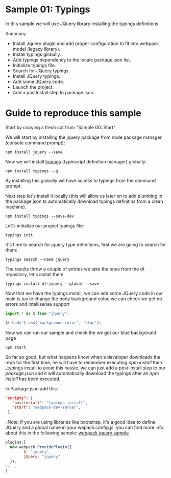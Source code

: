 # Sample 01: Typings

In this sample we will use JQuery library installing the typings definitions

Summary:

- Install Jquery plugin and add proper configuration to fit into webpack model (legacy library).
- Install typings globally.
- Add typings dependency to the locale package.json list.
- Initialize typings file.
- Search for JQuery typings.
- Install JQuery typings.
- Add some JQuery code.
- Launch the project.
- Add a postInstall step to package json.


# Guide to reproduce this sample

Start by copying a fresh cut from "Sample 00: Start"

We will start by installing the jquery package from node package manager (console command prompt):

```
npm install jquery --save
```

Now we will install [typings](https://github.com/typings/typings) (typescript
definition manager) globally:

```
npm install typings --g
```

By installing this globally we have access to typings from the command prompt.

Next step let's install it locally (this will allow us later on to add plumbing
  in the package json to automatically download typings definitins from a clean machine).

```
npm install typings --save-dev
```

Let's initialize our project typings file:

````
typings init
````

It's time to search for jquery type definitions, first we are going to search for them:

````
typings search --name jquery
````

The results throw a couple of entries we take the ones from the dt repository, let's
install them

````
typings install dt~jquery --global --save
````

Now that we have the typings install, we can add some JQuery code in our main.ts
jus to change the body background color, we can check we get no errors and intellisense
support

````javascript
import * as $ from "jquery";

$('body').css('background-color', 'blue');
````

Now we can run our sample and check the we got our blue background page

````
npm start
````

So far so good, but what happens know when a developer downloads the repo for the
first time, he will have to remember executing _npm install_ then _typings install
to avoid this hassle, we can just add a post install step to our _package.json_
and it will automatically download the typings after an _npm install_ has been executed.

In Package json add this:

````json
"scripts": {
   "postinstall": "typings install",
   "start": "webpack-dev-server",
 },
````

_Note: if you are using libraries like bootstrap, it's a good idea to define JQuery and a global name in your wepack.config.js, you can find more
info about this in the following sample: [webpack jquery sample](https://github.com/Lemoncode/webpack-1.x-by-sample/tree/master/00%20Intro/04%20Jquery_)

````javascript
plugins:[
  new webpack.ProvidePlugin({
        $: "jquery",
        jQuery: "jquery"
  }),
//...
]
````
